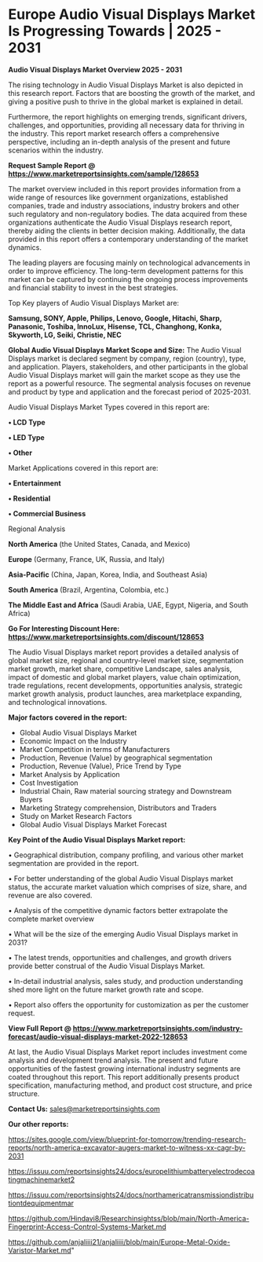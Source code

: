 # Europe Audio Visual Displays Market Is Progressing Towards | 2025 - 2031

<Strong> Audio Visual Displays Market Overview 2025 - 2031</strong>

The rising technology in Audio Visual Displays Market is also depicted in this research report. Factors that are boosting the growth of the market, and giving a positive push to thrive in the global market is explained in detail.

Furthermore, the report highlights on emerging trends, significant drivers, challenges, and opportunities, providing all necessary data for thriving in the industry. This report market research offers a comprehensive perspective, including an in-depth analysis of the present and future scenarios within the industry.

<strong>Request Sample Report @ <a href=https://www.marketreportsinsights.com/sample/128653>https://www.marketreportsinsights.com/sample/128653</a></strong>

The market overview included in this report provides information from a wide range of resources like government organizations, established companies, trade and industry associations, industry brokers and other such regulatory and non-regulatory bodies. The data acquired from these organizations authenticate the Audio Visual Displays research report, thereby aiding the clients in better decision making. Additionally, the data provided in this report offers a contemporary understanding of the market dynamics.

The leading players are focusing mainly on technological advancements in order to improve efficiency. The long-term development patterns for this market can be captured by continuing the ongoing process improvements and financial stability to invest in the best strategies.

Top Key players of Audio Visual Displays Market are:

<strong>Samsung, SONY, Apple, Philips, Lenovo, Google, Hitachi, Sharp, Panasonic, Toshiba, InnoLux, Hisense, TCL, Changhong, Konka, Skyworth, LG, Seiki, Christie, NEC</strong>

<strong><b>Global Audio Visual Displays Market Scope and Size:</b></strong>
The Audio Visual Displays market is declared segment by company, region (country), type, and application. Players, stakeholders, and other participants in the global Audio Visual Displays market will gain the market scope as they use the report as a powerful resource. The segmental analysis focuses on revenue and product by type and application and the forecast period of 2025-2031.

Audio Visual Displays Market Types covered in this report are:

<strong>• LCD Type

• LED Type

• Other</strong>

Market Applications covered in this report are:

<strong>• Entertainment

• Residential

• Commercial Business</strong> 

Regional Analysis

<strong>North America</strong> (the United States, Canada, and Mexico)

<strong>Europe</strong> (Germany, France, UK, Russia, and Italy)

<strong>Asia-Pacific</strong> (China, Japan, Korea, India, and Southeast Asia)

<strong>South America</strong> (Brazil, Argentina, Colombia, etc.)

<strong>The Middle East and Africa</strong> (Saudi Arabia, UAE, Egypt, Nigeria, and South Africa)

<strong>Go For Interesting Discount Here: <a href=https://www.marketreportsinsights.com/discount/128653>https://www.marketreportsinsights.com/discount/128653</a></strong>

The Audio Visual Displays market report provides a detailed analysis of global market size, regional and country-level market size, segmentation market growth, market share, competitive Landscape, sales analysis, impact of domestic and global market players, value chain optimization, trade regulations, recent developments, opportunities analysis, strategic market growth analysis, product launches, area marketplace expanding, and technological innovations.

<strong><b>Major factors covered in the report:</b></strong>
<ul>
  <li>Global Audio Visual Displays Market </li>
  <li>Economic Impact on the Industry</li>
  <li>Market Competition in terms of Manufacturers</li>
  <li>Production, Revenue (Value) by geographical segmentation</li>
  <li>Production, Revenue (Value), Price Trend by Type</li>
  <li>Market Analysis by Application</li>
  <li>Cost Investigation</li>
  <li>Industrial Chain, Raw material sourcing strategy and Downstream Buyers</li>
  <li>Marketing Strategy comprehension, Distributors and Traders</li>
  <li>Study on Market Research Factors</li>
  <li>Global Audio Visual Displays Market Forecast</li>
</ul>

<strong><b>Key Point of the Audio Visual Displays Market report:</b></strong>

• Geographical distribution, company profiling, and various other market segmentation are provided in the report.

• For better understanding of the global Audio Visual Displays market status, the accurate market valuation which comprises of size, share, and revenue are also covered.

• Analysis of the competitive dynamic factors better extrapolate the complete market overview

• What will be the size of the emerging Audio Visual Displays market in 2031?

• The latest trends, opportunities and challenges, and growth drivers provide better construal of the Audio Visual Displays Market.

• In-detail industrial analysis, sales study, and production understanding shed more light on the future market growth rate and scope.

• Report also offers the opportunity for customization as per the customer request.

<strong><b>View Full Report @ <a href=https://www.marketreportsinsights.com/industry-forecast/audio-visual-displays-market-2022-128653>https://www.marketreportsinsights.com/industry-forecast/audio-visual-displays-market-2022-128653</a></b></strong>


At last, the Audio Visual Displays Market report includes investment come analysis and development trend analysis. The present and future opportunities of the fastest growing international industry segments are coated throughout this report. This report additionally presents product specification, manufacturing method, and product cost structure, and price structure.

<strong>Contact Us:</strong>
sales@marketreportsinsights.com

<strong>Our other reports:</strong>

<a href=https://sites.google.com/view/blueprint-for-tomorrow/trending-research-reports/north-america-excavator-augers-market-to-witness-xx-cagr-by-2031>https://sites.google.com/view/blueprint-for-tomorrow/trending-research-reports/north-america-excavator-augers-market-to-witness-xx-cagr-by-2031</a>

<a href=https://issuu.com/reportsinsights24/docs/europelithiumbatteryelectrodecoatingmachinemarket2>https://issuu.com/reportsinsights24/docs/europelithiumbatteryelectrodecoatingmachinemarket2</a>

<a href=https://issuu.com/reportsinsights24/docs/northamericatransmissiondistributiontdequipmentmar>https://issuu.com/reportsinsights24/docs/northamericatransmissiondistributiontdequipmentmar</a>

<a href=https://github.com/Hindavi8/Researchinsightss/blob/main/North-America-Fingerprint-Access-Control-Systems-Market.md>https://github.com/Hindavi8/Researchinsightss/blob/main/North-America-Fingerprint-Access-Control-Systems-Market.md</a>

<a href=https://github.com/anjaliiii21/anjaliiii/blob/main/Europe-Metal-Oxide-Varistor-Market.md>https://github.com/anjaliiii21/anjaliiii/blob/main/Europe-Metal-Oxide-Varistor-Market.md</a>"
